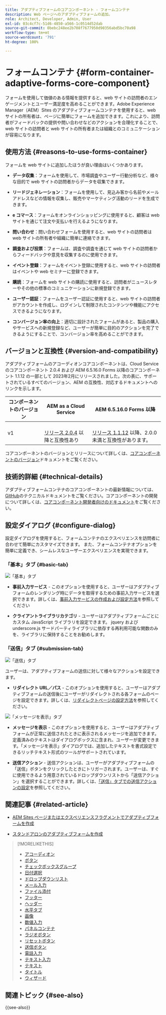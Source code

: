 ```yaml
---
title: アダプティブフォームのコアコンポーネント - フォームコンテナ
description: Web ページへのアダプティブフォームの追加。
role: Architect, Developer, Admin, User
exl-id: 03c4cf7c-51d6-4850-a566-1c0514d52dab
source-git-commit: 0bebc248ee2b708f7677950d90356abd5bc70a98
workflow-type: tm+mt
source-wordcount: '791'
ht-degree: 100%

---
```


# フォームコンテナ {#form-container-adaptive-forms-core-component}

フォームを使用して価値のある情報を提供すると、web サイトの訪問者のエンゲージメントとユーザー満足度を高めることができます。Adobe Experience Manager（AEM）Sites のアダプティブフォームコンテナを使用すると、web サイトの所有者は、ページに簡単にフォームを追加できます。これにより、訪問者がフィードバックの提供や問い合わせなどのアクションを合理化することで、web サイトの訪問者と web サイトの所有者または組織とのコミュニケーションが容易になります。

## 使用方法 {#reasons-to-use-forms-container}

フォームを web サイトに追加したほうが良い理由はいくつかあります。

* **データ収集**：フォームを使用して、市場調査やユーザー行動分析など、様々な目的で web サイトの訪問者からデータを収集できます。

* **リードジェネレーション**：フォームを使用して、見込み客から名前やメールアドレスなどの情報を収集し、販売やマーケティング活動のリードを生成できます。

* **e コマース**：フォームをオンラインショッピングに使用すると、顧客は web サイトを通じて注文や支払いを行えるようになります。

* **問い合わせ**：問い合わせフォームを使用すると、web サイトの訪問者は web サイトの所有者や組織に簡単に連絡できます。

* **調査および投票**：フォームは、調査や調査を通じて web サイトの訪問者からフィードバックや意見を収集するのに使用できます。

* **イベント登録**：フォームをイベント登録に使用すると、web サイトの訪問者はイベントや web セミナーに登録できます。

* **購読**：フォームを web サイトの購読に使用すると、訪問者がニュースレターやその他の標準のコミュニケーションに新規登録できます。

* **ユーザー認証**：フォームをユーザー認証に使用すると、web サイトの訪問者がアカウントを作成し、ログインして制限されたコンテンツや機能にアクセスできるようになります。

* **コンバージョン率の向上**：適切に設計されたフォームがあると、製品の購入やサービスへの新規登録など、ユーザーが簡単に目的のアクションを完了できるようにすることで、コンバージョン率を高めることができます。


## バージョンと互換性 {#version-and-compatibility}

アダプティブフォームのアコーディオンコアコンポーネントは、Cloud Service のコアコンポーネント 2.0.4 および AEM 6.5.16.0 Forms 以降のコアコンポーネント 1.1.12 の一部として 2023年2月にリリースされました。次の表に、サポートされているすべてのバージョン、AEM の互換性、対応するドキュメントへのリンクを示します。

| コンポーネントのバージョン | AEM as a Cloud Service | AEM 6.5.16.0 Forms 以降 |
|---|---|---|
| v1 | <br>[リリース 2.0.4](/help/adaptive-forms/version.md) 以降と互換性あり | <br>[リリース 1.1.12](/help/adaptive-forms/version.md) 以降、2.0.0 未満と互換性があります。 |

コアコンポーネントのバージョンとリリースについて詳しくは、[コアコンポーネントのバージョン](/help/adaptive-forms/version.md)ドキュメントをご覧ください。
<!-- ## Sample Component Output {#sample-component-output}

To experience the Accordion Component as well as see examples of its configuration options as well as HTML and JSON output, visit the [Component Library](https://adobe.com/go/aem_cmp_library_accordion). -->

## 技術的詳細 {#technical-details}

アダプティブフォームコンテナのコアコンポーネントの最新情報については、[GitHub](https://github.com/adobe/aem-core-forms-components/tree/master/ui.af.apps/src/main/content/jcr_root/apps/core/fd/components/form/container/v1/container)のテクニカルドキュメントをご覧ください。コアコンポーネントの開発について詳しくは、[コアコンポーネント開発者向けのドキュメント](/help/developing/overview.md)をご覧ください。

## 設定ダイアログ {#configure-dialog}

設定ダイアログを使用すると、フォームコンテナのエクスペリエンスを訪問者に合わせて簡単にカスタマイズできます。 また、フォームコンテナオプションを簡単に定義でき、シームレスなユーザーエクスペリエンスを実現できます。

### 「基本」タブ {#basic-tab}

![「基本」タブ](/help/adaptive-forms/assets/formcontainer_basictab.png)

* **事前入力サービス** - このオプションを使用すると、ユーザーはアダプティブフォームのレンダリング時にデータを取得するための事前入力サービスを選択できます。詳しくは、[事前入力サービスの作成および設定方法](https://experienceleague.adobe.com/docs/experience-manager-cloud-service/content/forms/create-an-adaptive-form/prepopulate-adaptive-form-fields.html?lang=ja#aem-forms-custom-prefill-service)を参照してください

* **クライアントライブラリカテゴリ** - ユーザーはアダプティブフォームごとにカスタム JavaScript ライブラリを設定できます。 jquery および underscore.js サードパーティライブラリに依存する再利用可能な関数のみを、ライブラリに保持することをお勧めします。

### 「送信」タブ {#submission-tab}

![「送信」タブ](/help/adaptive-forms/assets/formcontainer_submissiontab.png)

ユーザーは、アダプティブフォームの送信に対して様々なアクションを設定できます。

* **リダイレクト URL／パス** - このオプションを使用すると、ユーザーはアダプティブフォームの送信後にユーザーがリダイレクトされる各フォームのページを設定できます。詳しくは、[リダイレクトページの設定方法](https://experienceleague.adobe.com/docs/experience-manager-cloud-service/content/forms/create-an-adaptive-form/configure-submit-actions-and-metadata-submission/configuring-redirect-page.html?lang=ja)を参照してください。

![「メッセージを表示」タブ](/help/adaptive-forms/assets/formconatiner_showmessage.png)

* **メッセージを表示** - このオプションを使用すると、ユーザーはアダプティブフォームが正常に送信されたときに表示されるメッセージを追加できます。定義済みのテキストはダイアログボックスに含まれ、ユーザーが変更できます。「メッセージを表示」ダイアログでは、追加したテキストを書式設定できるリッチテキスト形式のツールがサポートされています。

* **送信アクション** - 送信アクションは、ユーザーがアダプティブフォームの「送信」ボタンをクリックしたときにトリガーされます。ユーザーは、すぐに使用できるよう用意されているドロップダウンリストから「送信アクション」を選択することができます。詳しくは、[「送信」タブでの送信アクションの設定](https://experienceleague.adobe.com/docs/experience-manager-cloud-service/content/forms/create-an-adaptive-form/configure-submit-actions-and-metadata-submission/configuring-submit-actions.html?lang=ja#supporting-custom-functions-in-validation-expressions-br)を参照してください。

## 関連記事 {#related-article}

* [AEM Sites ページまたはエクスペリエンスフラグメントでアダプティブフォームを作成](https://experienceleague.adobe.com/docs/experience-manager-cloud-service/content/forms/adaptive-forms-authoring/create-or-add-an-adaptive-form-to-aem-sites-page.html?lang=ja)

* [スタンドアロンのアダプティブフォームを作成](https://experienceleague.adobe.com/docs/experience-manager-cloud-service/content/forms/adaptive-forms-authoring/authoring-adaptive-forms-core-components/create-an-adaptive-form-on-forms-cs/creating-adaptive-form-core-components.html?lang=ja)


>[!MORELIKETHIS]
>
>* [アコーディオン](/help/adaptive-forms/components/accordion.md)
>* [ボタン](/help/adaptive-forms/components/button.md)
>* [チェックボックスグループ](/help/adaptive-forms/components/checkbox-group.md)
>* [日付選択](/help/adaptive-forms/components/date-picker.md)
>* [ドロップダウンリスト](/help/adaptive-forms/components/drop-down.md)
>* [メール入力](/help/adaptive-forms/components/email-input.md)
>* [ファイル添付](/help/adaptive-forms/components/file-attachment.md)
>* [フッター](/help/adaptive-forms/components/footer.md)
>* [ヘッダー](/help/adaptive-forms/components/header.md)
>* [水平タブ](/help/adaptive-forms/components/horizontal-tabs.md)
>* [画像](/help/adaptive-forms/components/image.md)
>* [数値入力](/help/adaptive-forms/components/number-input.md)
>* [パネルコンテナ](/help/adaptive-forms/components/panel-container.md)
>* [ラジオボタン](/help/adaptive-forms/components/radio-button.md)
>* [リセットボタン](/help/adaptive-forms/components/reset-button.md)
>* [送信ボタン](/help/adaptive-forms/components/submit-button.md)
>* [電話入力](/help/adaptive-forms/components/telephone-input.md)
>* [テキスト入力](/help/adaptive-forms/components/text-input.md)
>* [テキスト](/help/adaptive-forms/components/text.md)
>* [タイトル](/help/adaptive-forms/components/title.md)
>* [ウィザード](/help/adaptive-forms/components/wizard.md)

## 関連トピック {#see-also}

{{see-also}}